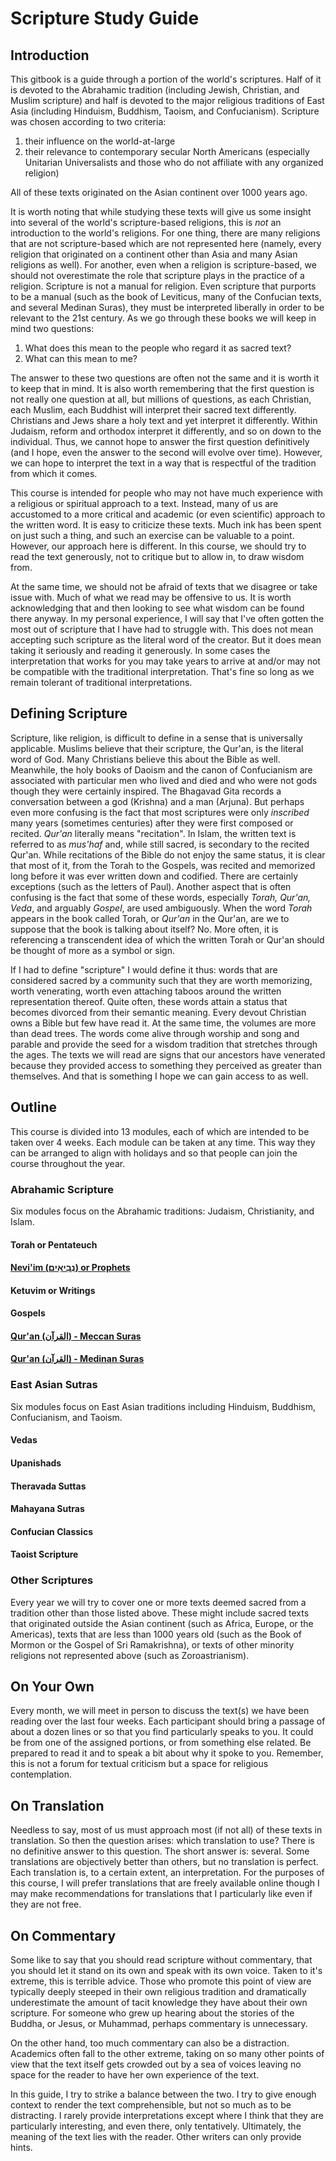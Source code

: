 # Scripture Study Guide

## Introduction

This gitbook is a guide through a portion of the world's scriptures. Half of it is devoted to the Abrahamic tradition \(including Jewish, Christian, and Muslim scripture\) and half is devoted to the major religious traditions of East Asia \(including Hinduism, Buddhism, Taoism, and Confucianism\). Scripture was chosen according to two criteria:

1. their influence on the world-at-large 
2. their relevance to contemporary secular North Americans \(especially Unitarian Universalists and those who do not affiliate with any organized religion\) 

All of these texts originated on the Asian continent over 1000 years ago.

It is worth noting that while studying these texts will give us some insight into several of the world's scripture-based religions, this is _not_ an introduction to the world's religions. For one thing, there are many religions that are not scripture-based which are not represented here \(namely, every religion that originated on a continent other than Asia and many Asian religions as well\). For another, even when a religion is scripture-based, we should not overestimate the role that scripture plays in the practice of a religion. Scripture is not a manual for religion. Even scripture that purports to be a manual \(such as the book of Leviticus, many of the Confucian texts, and several Medinan Suras\), they must be interpreted liberally in order to be relevant to the 21st century. As we go through these books we will keep in mind two questions:

1. What does this mean to the people who regard it as sacred text?
2. What can this mean to me?

The answer to these two questions are often not the same and it is worth it to keep that in mind. It is also worth remembering that the first question is not really one question at all, but millions of questions, as each Christian, each Muslim, each Buddhist will interpret their sacred text differently. Christians and Jews share a holy text and yet interpret it differently. Within Judaism, reform and orthodox interpret it differently, and so on down to the individual. Thus, we cannot hope to answer the first question definitively \(and I hope, even the answer to the second will evolve over time\). However, we can hope to interpret the text in a way that is respectful of the tradition from which it comes.

This course is intended for people who may not have much experience with a religious or spiritual approach to a text. Instead, many of us are accustomed to a more critical and academic \(or even scientific\) approach to the written word. It is easy to criticize these texts. Much ink has been spent on just such a thing, and such an exercise can be valuable to a point. However, our approach here is different. In this course, we should try to read the text generously, not to critique but to allow in, to draw wisdom from.

At the same time, we should not be afraid of texts that we disagree or take issue with. Much of what we read may be offensive to us. It is worth acknowledging that and then looking to see what wisdom can be found there anyway. In my personal experience, I will say that I've often gotten the most out of scripture that I have had to struggle with. This does not mean accepting such scripture as the literal word of the creator. But it does mean taking it seriously and reading it generously. In some cases the interpretation that works for you may take years to arrive at and/or may not be compatible with the traditional interpretation. That's fine so long as we remain tolerant of traditional interpretations.

## Defining Scripture

Scripture, like religion, is difficult to define in a sense that is universally applicable. Muslims believe that their scripture, the Qur'an, is the literal word of God. Many Christians believe this about the Bible as well. Meanwhile, the holy books of Daoism and the canon of Confucianism are associated with particular men who lived and died and who were not gods though they were certainly inspired. The Bhagavad Gita records a conversation between a god \(Krishna\) and a man \(Arjuna\). But perhaps even more confusing is the fact that most scriptures were only _inscribed_ many years \(sometimes centuries\) after they were first composed or recited. _Qur'an_ literally means "recitation". In Islam, the written text is referred to as _mus'haf_ and, while still sacred, is secondary to the recited Qur'an. While recitations of the Bible do not enjoy the same status, it is clear that most of it, from the Torah to the Gospels, was recited and memorized long before it was ever written down and codified. There are certainly exceptions \(such as the letters of Paul\). Another aspect that is often confusing is the fact that some of these words, especially _Torah, Qur'an, Veda_, and arguably _Gospel_, are used ambiguously. When the word _Torah_ appears in the book called Torah, or _Qur'an_ in the Qur'an, are we to suppose that the book is talking about itself? No. More often, it is referencing a transcendent idea of which the written Torah or Qur'an should be thought of more as a symbol or sign.

If I had to define "scripture" I would define it thus: words that are considered sacred by a community such that they are worth memorizing, worth venerating, worth even attaching taboos around the written representation thereof. Quite often, these words attain a status that becomes divorced from their semantic meaning. Every devout Christian owns a Bible but few have read it. At the same time, the volumes are more than dead trees. The words come alive through worship and song and parable and provide the seed for a wisdom tradition that stretches through the ages. The texts we will read are signs that our ancestors have venerated because they provided access to something they perceived as greater than themselves. And that is something I hope we can gain access to as well.

## Outline

This course is divided into 13 modules, each of which are intended to be taken over 4 weeks. Each module can be taken at any time. This way they can be arranged to align with holidays and so that people can join the course throughout the year.

### Abrahamic Scripture

Six modules focus on the Abrahamic traditions: Judaism, Christianity, and Islam.

#### Torah or **Pentateuch**

#### [Nevi'im \(נְבִיאִים‎\) or Prophets](/prophets/README.md)

#### Ketuvim or Writings

#### Gospels

#### [Qur'an \(القرآن‎‎\) - Meccan Suras](/quran/meccan-suras.md)

#### [Qur'an \(القرآن‎‎\) - Medinan Suras](/quran/medinan-suras.md)

### East Asian Sutras

Six modules focus on East Asian traditions including Hinduism, Buddhism, Confucianism, and Taoism.

#### Vedas

#### Upanishads

#### Theravada Suttas

#### Mahayana Sutras

#### Confucian Classics

#### Taoist Scripture

### Other Scriptures

Every year we will try to cover one or more texts deemed sacred from a tradition other than those listed above. These might include sacred texts that originated outside the Asian continent \(such as Africa, Europe, or the Americas\), texts that are less than 1000 years old \(such as the Book of Mormon or the Gospel of Sri Ramakrishna\), or texts of other minority religions not represented above \(such as Zoroastrianism\).

## On Your Own

Every month, we will meet in person to discuss the text\(s\) we have been reading over the last four weeks. Each participant should bring a passage of about a dozen lines or so that you find particularly speaks to you. It could be from one of the assigned portions, or from something else related. Be prepared to read it and to speak a bit about why it spoke to you. Remember, this is not a forum for textual criticism but a space for religious contemplation.

## On Translation

Needless to say, most of us must approach most \(if not all\) of these texts in translation. So then the question arises: which translation to use? There is no definitive answer to this question. The short answer is: several. Some translations are objectively better than others, but no translation is perfect. Each translation is, to a certain extent, an interpretation. For the purposes of this course, I will prefer translations that are freely available online though I may make recommendations for translations that I particularly like even if they are not free.

## On Commentary

Some like to say that you should read scripture without commentary, that you should let it stand on its own and speak with its own voice. Taken to it's extreme, this is terrible advice. Those who promote this point of view are typically deeply steeped in their own religious tradition and dramatically underestimate the amount of tacit knowledge they have about their own scripture. For someone who grew up hearing about the stories of the Buddha, or Jesus, or Muhammad, perhaps commentary is unnecessary.

On the other hand, too much commentary can also be a distraction. Academics often fall to the other extreme, taking on so many other points of view that the text itself gets crowded out by a sea of voices leaving no space for the reader to have her own experience of the text.

In this guide, I try to strike a balance between the two. I try to give enough context to render the text comprehensible, but not so much as to be distracting. I rarely provide interpretations except where I think that they are particularly interesting, and even there, only tentatively. Ultimately, the meaning of the text lies with the reader. Other writers can only provide hints.

